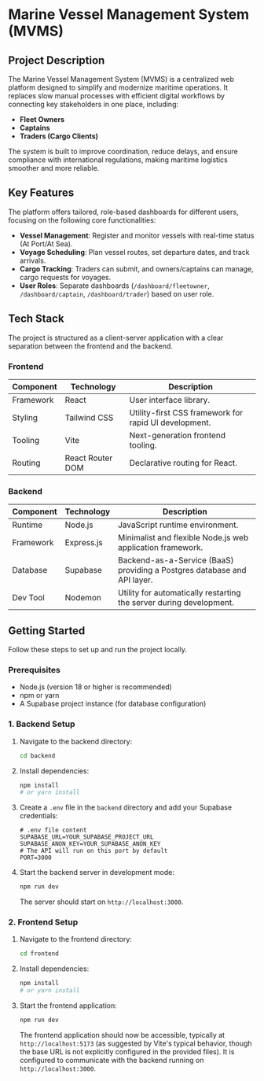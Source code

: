 #  Marine Vessel Management System (MVMS)

## Project Description

The Marine Vessel Management System (MVMS) is a centralized web platform designed to simplify and modernize maritime operations. It replaces slow manual processes with efficient digital workflows by connecting key stakeholders in one place, including:

* **Fleet Owners**
* **Captains**
* **Traders (Cargo Clients)**

The system is built to improve coordination, reduce delays, and ensure compliance with international regulations, making maritime logistics smoother and more reliable.

## Key Features

The platform offers tailored, role-based dashboards for different users, focusing on the following core functionalities:

* **Vessel Management**: Register and monitor vessels with real-time status (At Port/At Sea).
* **Voyage Scheduling**: Plan vessel routes, set departure dates, and track arrivals.
* **Cargo Tracking**: Traders can submit, and owners/captains can manage, cargo requests for voyages.
* **User Roles**: Separate dashboards (`/dashboard/fleetowner`, `/dashboard/captain`, `/dashboard/trader`) based on user role.

## Tech Stack

The project is structured as a client-server application with a clear separation between the frontend and the backend.

### Frontend

| Component | Technology | Description |
|-----------|------------|-------------|
| Framework | React | User interface library. |
| Styling | Tailwind CSS | Utility-first CSS framework for rapid UI development. |
| Tooling | Vite | Next-generation frontend tooling. |
| Routing | React Router DOM | Declarative routing for React. |

### Backend

| Component | Technology | Description |
|-----------|------------|-------------|
| Runtime | Node.js | JavaScript runtime environment. |
| Framework | Express.js | Minimalist and flexible Node.js web application framework. |
| Database | Supabase | Backend-as-a-Service (BaaS) providing a Postgres database and API layer. |
| Dev Tool | Nodemon | Utility for automatically restarting the server during development. |

## Getting Started

Follow these steps to set up and run the project locally.

### Prerequisites

* Node.js (version 18 or higher is recommended)
* npm or yarn
* A Supabase project instance (for database configuration)

### 1. Backend Setup

1. Navigate to the backend directory:
   ```bash
   cd backend
   ```

2. Install dependencies:
   ```bash
   npm install
   # or yarn install
   ```

3. Create a `.env` file in the `backend` directory and add your Supabase credentials:
   ```env
   # .env file content
   SUPABASE_URL=YOUR_SUPABASE_PROJECT_URL
   SUPABASE_ANON_KEY=YOUR_SUPABASE_ANON_KEY
   # The API will run on this port by default
   PORT=3000
   ```

4. Start the backend server in development mode:
   ```bash
   npm run dev
   ```

   The server should start on `http://localhost:3000`.

### 2. Frontend Setup

1. Navigate to the frontend directory:
   ```bash
   cd frontend
   ```

2. Install dependencies:
   ```bash
   npm install
   # or yarn install
   ```

3. Start the frontend application:
   ```bash
   npm run dev
   ```

   The frontend application should now be accessible, typically at `http://localhost:5173` (as suggested by Vite's typical behavior, though the base URL is not explicitly configured in the provided files). It is configured to communicate with the backend running on `http://localhost:3000`.

